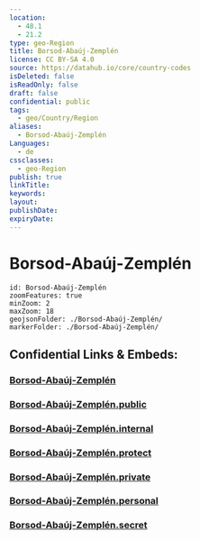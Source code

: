 ```yaml
---
location:
  - 48.1
  - 21.2
type: geo-Region
title: Borsod-Abaúj-Zemplén
license: CC BY-SA 4.0
source: https://datahub.io/core/country-codes
isDeleted: false
isReadOnly: false
draft: false
confidential: public
tags:
  - geo/Country/Region
aliases:
  - Borsod-Abaúj-Zemplén
Languages:
  - de
cssclasses:
  - geo-Region
publish: true
linkTitle:
keywords:
layout:
publishDate:
expiryDate:
---
```


# Borsod-Abaúj-Zemplén

```leaflet
id: Borsod-Abaúj-Zemplén
zoomFeatures: true 
minZoom: 2 
maxZoom: 18
geojsonFolder: ./Borsod-Abaúj-Zemplén/
markerFolder: ./Borsod-Abaúj-Zemplén/
```


## Confidential Links & Embeds: 

### [Borsod-Abaúj-Zemplén](/_Standards/Earth/Continent/Europe/Europe~East/Hungary/Counties~Hungary/Borsod-Abaúj-Zemplén.md) 

### [Borsod-Abaúj-Zemplén.public](/_public/Earth/Continent/Europe/Europe~East/Hungary/Counties~Hungary/Borsod-Abaúj-Zemplén.public.md) 

### [Borsod-Abaúj-Zemplén.internal](/_internal/Earth/Continent/Europe/Europe~East/Hungary/Counties~Hungary/Borsod-Abaúj-Zemplén.internal.md) 

### [Borsod-Abaúj-Zemplén.protect](/_protect/Earth/Continent/Europe/Europe~East/Hungary/Counties~Hungary/Borsod-Abaúj-Zemplén.protect.md) 

### [Borsod-Abaúj-Zemplén.private](/_private/Earth/Continent/Europe/Europe~East/Hungary/Counties~Hungary/Borsod-Abaúj-Zemplén.private.md) 

### [Borsod-Abaúj-Zemplén.personal](/_personal/Earth/Continent/Europe/Europe~East/Hungary/Counties~Hungary/Borsod-Abaúj-Zemplén.personal.md) 

### [Borsod-Abaúj-Zemplén.secret](/_secret/Earth/Continent/Europe/Europe~East/Hungary/Counties~Hungary/Borsod-Abaúj-Zemplén.secret.md)

